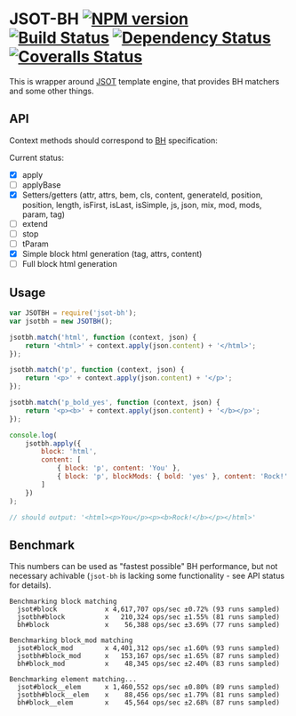 # JSOT-BH [![NPM version][npm-image]][npm-url] [![Build Status][travis-image]][travis-url] [![Dependency Status][depstat-image]][depstat-url] [![Coveralls Status][coveralls-image]][coveralls-url]

This is wrapper around [JSOT](https://github.com/floatdrop/jsot) template engine, that provides BH matchers and some other things.

## API

Context methods should correspond to [BH](https://github.com/enb-make/bh#%D0%9A%D0%BB%D0%B0%D1%81%D1%81-ctx) specification:

Current status:

 * [x] apply
 * [ ] applyBase
 * [x] Setters/getters (attr, attrs, bem, cls, content, generateId, position, position, length, isFirst, isLast, isSimple, js, json, mix, mod, mods, param, tag)
 * [ ] extend
 * [ ] stop
 * [ ] tParam
 * [x] Simple block html generation (tag, attrs, content)
 * [ ] Full block html generation

## Usage

```js
var JSOTBH = require('jsot-bh');
var jsotbh = new JSOTBH();

jsotbh.match('html', function (context, json) {
    return '<html>' + context.apply(json.content) + '</html>';
});

jsotbh.match('p', function (context, json) {
    return '<p>' + context.apply(json.content) + '</p>';
});

jsotbh.match('p_bold_yes', function (context, json) {
    return '<p><b>' + context.apply(json.content) + '</b></p>';
});

console.log(
    jsotbh.apply({
        block: 'html',
        content: [
            { block: 'p', content: 'You' },
            { block: 'p', blockMods: { bold: 'yes' }, content: 'Rock!' }
        ]
    })
);

// should output: '<html><p>You</p><p><b>Rock!</b></p></html>'
```

## Benchmark

This numbers can be used as "fastest possible" BH performance, but not necessary achivable (`jsot-bh` is lacking some functionality - see API status for details).

```
Benchmarking block matching
  jsot#block            x 4,617,707 ops/sec ±0.72% (93 runs sampled)
  jsotbh#block          x   210,324 ops/sec ±1.55% (81 runs sampled)
  bh#block              x    56,388 ops/sec ±3.69% (77 runs sampled)

Benchmarking block_mod matching
  jsot#block_mod        x 4,401,312 ops/sec ±1.60% (93 runs sampled)
  jsotbh#block_mod      x   153,167 ops/sec ±1.65% (87 runs sampled)
  bh#block_mod          x    48,345 ops/sec ±2.40% (83 runs sampled)

Benchmarking element matching...
  jsot#block__elem      x 1,460,552 ops/sec ±0.80% (89 runs sampled)
  jsotbh#block__elem    x    88,456 ops/sec ±1.79% (81 runs sampled)
  bh#block__elem        x    45,564 ops/sec ±2.68% (87 runs sampled)  
```

[npm-url]: https://npmjs.org/package/jsot-bh
[npm-image]: http://img.shields.io/npm/v/jsot-bh.svg

[travis-url]: https://travis-ci.org/floatdrop/jsot-bh
[travis-image]: http://img.shields.io/travis/floatdrop/jsot-bh.svg

[depstat-url]: https://david-dm.org/floatdrop/jsot-bh
[depstat-image]: https://david-dm.org/floatdrop/jsot-bh.svg?theme=shields.io

[coveralls-url]: https://coveralls.io/r/floatdrop/jsot-bh
[coveralls-image]: http://img.shields.io/coveralls/floatdrop/jsot-bh/master.svg
